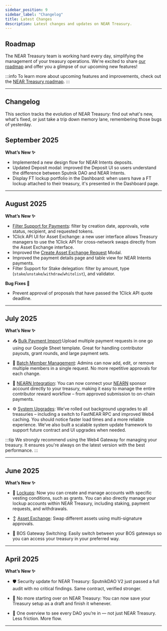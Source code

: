 ```yaml
---
sidebar_position: 9
sidebar_label: "Changelog"
title: Latest Changes
description: Latest changes and updates on NEAR Treasury.
---
```


## Roadmap

The NEAR Treasury team is working hard every day, simplifying the management of your treasury operations.
We're excited to share [our roadmap](https://github.com/NEAR-DevHub/.github/issues/12) and offer you a glimpse of our upcoming new features!

:::info
To learn more about upcoming features and improvements, check out the [NEAR Treasury roadmap](https://github.com/NEAR-DevHub/.github/issues/12).
:::

---

## Changelog

This section tracks the evolution of NEAR Treasury: find out what's new, what's fixed, or just take a trip down memory lane, remembering those bugs of yesterday.

## September 2025

**What’s New ✨**

- Implemented a new design flow for NEAR Intents deposits.
- Updated Deposit modal: improved the Deposit UI so users understand the difference between Sputnik DAO and NEAR Intents.
- Display FT lockup portfolio in the Dashboard: when users have a FT lockup attached to their treasury, it's presented in the Dashboard page.

---

## August 2025

**What’s New ✨**

- [Filter Support for Payments](payments/manage-payments.md#filtering-payment-requests): filter by creation date, approvals, vote status, recipient, and requested tokens.
- 1Click API UI for Asset Exchange: a new user interface allows Treasury managers to use the 1Click API for cross-network swaps directly from the Asset Exchange interface.
- Improved the [Create Asset Exchange Request](management/asset-exchange.md#creating-asset-exchange-requests) Modal.
- Improved the payment details page and table view for NEAR Intents payments.
- Filter Support for Stake delegation: filter by amount, type (`stake`/`unstake`/`withdraw`/`whitelist`), and validator.

**Bug Fixes 🐛**

- Prevent approval of proposals that have passed the 1Click API quote deadline.

---

## July 2025

**What’s New ✨**
  
- 📥 [Bulk Payment Import](payments/bulk-import.md): ​​Upload multiple payment requests in one go using our Google Sheet template. Great for handling contributor payouts, grant rounds, and large payment sets.

- 👥 [Batch Member Management](settings.md#members): Admins can now add, edit, or remove multiple members in a single request. No more repetitive approvals for each change.

- 🤝 [NEARN Integration](https://docs.nearn.io/sponsor/treasury): You can now connect your [NEARN](https://nearn.io/) sponsor account directly to your treasury, making it easy to manage the entire contributor reward workflow – from approved submission to on-chain payments.

- ⚙️ [System Upgrades](settings.md#system-updates): We’ve rolled out background upgrades to all treasuries – including a switch to FastNEAR RPC and improved Web4 caching. You should notice faster load times and a more reliable experience. We’ve also built a scalable system update framework to support future contract and UI upgrades when needed.

:::tip
We strongly recommend using the Web4 Gateway for managing your treasury. It ensures you're always on the latest version with the best performance.
:::

---

## June 2025

**What’s New ✨**

- 🔐 [Lockups](management/lockup.md): Now you can create and manage accounts with specific vesting conditions, such as grants. You can also directly manage your lockup accounts within NEAR Treasury, including staking, payment requests, and withdrawals.

- ↕️ [Asset Exchange](management/asset-exchange.md): Swap different assets using multi-signature approvals.

- 🔁 BOS Gateway Switching: Easily switch between your BOS gateways so you can access your treasury in your preferred way.

---

## April 2025

**What’s New ✨**

- 🛡 Security update for NEAR Treasury: SputnikDAO V2 just passed a full audit with no critical findings. Same contract, verified stronger.

- 🚨 No more starting over on NEAR Treasury: You can now save your Treasury setup as a draft and finish it whenever.

- 📂 One overview to see every DAO you’re in — not just NEAR Treasury. Less friction. More flow.

---
